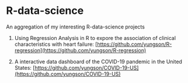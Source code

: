 # R-data-science
An aggregation of my interesting R-data-science projects

1. Using Regression Analysis in R to expore the association of clinical characteristics with heart failure: [https://github.com/yungson/R-regression](https://github.com/yungson/R-regression)

2. A interactive data dashboard of the COVID-19 pandemic in the United States: [https://github.com/yungson/COVID-19-US](https://github.com/yungson/COVID-19-US)
